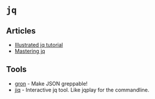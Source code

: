 # `jq`

## Articles
- [Illustrated jq tutorial](https://mosermichael.github.io/jq-illustrated/dir/content.html)
- [Mastering jq](https://codefaster.substack.com/p/mastering-jq-part-1-59c)

## Tools
- [gron](https://github.com/tomnomnom/gron) - Make JSON greppable!
- [jiq](https://sr.ht/~gpanders/ijq/) - Interactive jq tool. Like jqplay for the commandline.

